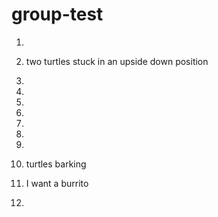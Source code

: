 # group-test

1.

2. two turtles stuck in an upside down position
3.
4.
5.
6.
7.
8.
9.
10. turtles barking
11. I want a burrito
12.
